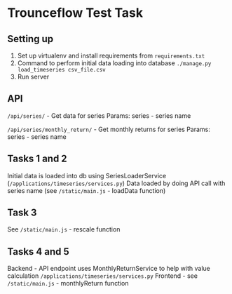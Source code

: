 # Trounceflow Test Task

## Setting up

1. Set up virtualenv and install requirements from `requirements.txt`
2. Command to perform initial data loading into database
`./manage.py load_timeseries csv_file.csv`
3. Run server

## API

`/api/series/` - Get data for series
Params:
series - series name

`/api/series/monthly_return/` - Get monthly returns for series
Params:
series - series name

## Tasks 1 and 2

Initial data is loaded into db using SeriesLoaderService (`/applications/timeseries/services.py`)
Data loaded by doing API call with series name (see `/static/main.js` - loadData function)

## Task 3

See `/static/main.js` - rescale function

## Tasks 4 and 5

Backend - API endpoint uses MonthlyReturnService to help with value calculation `/applications/timeseries/services.py`
Frontend - see `/static/main.js` - monthlyReturn function
